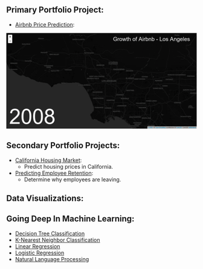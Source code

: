 ## Primary Portfolio Project: 
  - [Airbnb Price Prediction](https://github.com/csmangum/portfolio/tree/master/Airbnb%20Price%20Prediction): 
<img src="https://github.com/csmangum/portfolio/blob/master/Airbnb%20Price%20Prediction/airbnb_growth.gif">

## Secondary Portfolio Projects: 
  - [California Housing Market](https://github.com/csmangum/portfolio/blob/master/Projects/Home_Value_Prediction/California_Housing_Market.ipynb): 
    - Predict housing prices in California.
  - [Predicting Employee Retention](https://github.com/csmangum/portfolio/blob/master/Projects/Employee_Satisfaction/Employee_Satisfaction.ipynb): 
    - Determine why employees are leaving.

## Data Visualizations:

## Going Deep In Machine Learning:
  - [Decision Tree Classification](https://github.com/csmangum/portfolio/blob/master/Machine%20Learning/Decision_Trees_Classification.ipynb)
  - [K-Nearest Neighbor Classification](https://github.com/csmangum/portfolio/blob/master/Machine%20Learning/K_Nearest_Neighbors.ipynb)
  - [Linear Regression](https://github.com/csmangum/portfolio/blob/master/Machine%20Learning/Linear_Regression_Model.ipynb)
  - [Logistic Regression](https://github.com/csmangum/portfolio/blob/master/Machine%20Learning/Logistic_Regression_Model.ipynb)
  - [Natural Language Processing](https://github.com/csmangum/portfolio/blob/master/Machine%20Learning/Natural_Language_Processing.ipynb)
